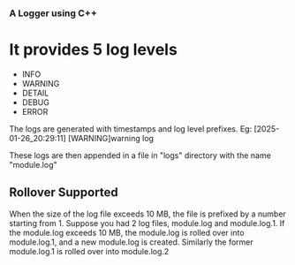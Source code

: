 ### A Logger using C++

# It provides 5 log levels
- INFO
- WARNING
- DETAIL
- DEBUG
- ERROR

The logs are generated with timestamps and log level prefixes.
Eg: [2025-01-26_20:29:11] [WARNING]warning log

These logs are then appended in a file in "logs" directory with the name "module.log"

## Rollover Supported
When the size of the log file exceeds 10 MB, the file is prefixed by a number starting from 1.
Suppose you had 2 log files, module.log and module.log.1. 
If the module.log exceeds 10 MB, the module.log is rolled over into module.log.1, and a new module.log is created.
Similarly the former module.log.1 is rolled over into module.log.2